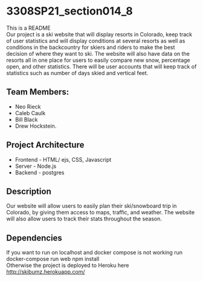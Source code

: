 # 3308SP21_section014_8
This is a README  
Our project is a ski website that will display resorts in Colorado, keep track of user statistics and will display conditions at several resorts as well as conditions in the backcountry for skiers and riders to make the best decision of where they want to ski. The website will also have data on the resorts all in one place for users to easily compare new snow, percentage open, and other statistics. There will be user accounts that will keep track of statistics such as number of days skied and vertical feet. 

## Team Members: 

- Neo Rieck
- Caleb Caulk
- Bill Black
- Drew Hockstein.

## Project Architecture

- Frontend - HTML/ ejs, CSS, Javascript
- Server - Node.js
- Backend - postgres

## Description
Our website will allow users to easily plan their ski/snowboard trip in Colorado, by giving them access to maps, traffic, and weather. The website will also allow users to track their stats throughout the season. 

## Dependencies  
If you want to run on localhost and docker compose is not working run
docker-compose run web npm install  
Otherwise the project is deployed to Heroku here  
http://skibumz.herokuapp.com/ 


